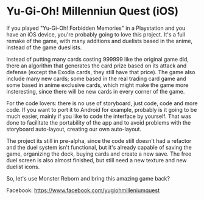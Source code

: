 # Yu-Gi-Oh! Millenniun Quest (iOS)

If you played "Yu-Gi-Oh! Forbidden Memories" in a Playstation and you have an iOS device, you're probably going to love this project. It's a full remake of the game, with many additions and duelists based in the anime, instead of the game dueslists.

Instead of putting many cards costing 999999 like the original game did, there an algorithm that generates the card prize based on its attack and defense (except the Exodia cards, they still have that price). The game also include many new cards; some based in the real trading card game and some based in anime exclusive cards, which might make the game more insteresting, since there will be new cards in every corner of the game.

For the code lovers: there is no use of storyboard, just code, code and more code. If you want to port it to Android for example, probably is it going to be much easier, mainly if you like to code the interface by yourself. That was done to facilitate the portability of the app and to avoid problems with the storyboard auto-layout, creating our own auto-layout.

The project its still in pre-alpha, since the code still doesn't had a refactor and the duel system isn't functional, but it's already capable of saving the game, organizing the deck, buying cards and create a new save. The free duel screen is also almost finished, but still need a new texture and new duelist icons.

So, let's use Monster Reborn and bring this amazing game back?

Facebook: https://www.facebook.com/yugiohmilleniumquest
